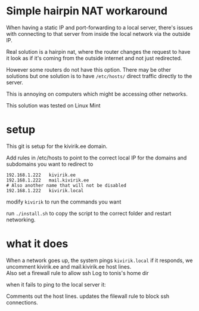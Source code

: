 # Simple hairpin NAT workaround

When having a static IP and port-forwarding to a local server, there's issues with connecting to that server from inside the local network via the outside IP. 

Real solution is a hairpin nat, where the router changes the request to have it look as if it's coming from the outside internet and not just redirected. 

However some routers do not have this option. There may be other solutions but one solution is to have `/etc/hosts/` direct traffic directly to the server.

This is annoying on computers which might be accessing other networks.

This solution was tested on Linux Mint


# setup

This git is setup for the kivirik.ee domain.

Add rules in /etc/hosts to point to the correct local IP for the domains and subdomains you want to redirect to

```
192.168.1.222	kivirik.ee
192.168.1.222	mail.kivirik.ee
# Also another name that will not be disabled
192.168.1.222	kivirik.local
```	

modify `kivirik` to run the commands you want 

run `./install.sh` to copy the script to the correct folder and restart networking. 

# what it does

When a network goes up, the system pings `kivirik.local` if it responds, we uncomment kivirik.ee and mail.kivirik.ee host lines.  
Also set a firewall rule to allow ssh 
Log to tonis's home dir

when it fails to ping to the local server it:

Comments out the host lines. 
updates the filewall rule to block ssh connections. 


